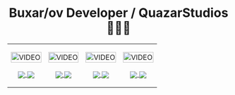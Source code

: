 <h1 align="center">Buxar/ov Developer / QuazarStudios 👨🏻‍💻</h1>

<table align="center">
<tr border="none">
  
  <!-- PROYECTO 1 -->
  <td width="25%" align="center">
    <p align="center">
      <a href="https://youtu.be/rISmdhlhOPM" title="Go to Source">
        <img align="center" width="100%" src="https://raw.githubusercontent.com/unsimpledev/unsimpledev/main/assets/smsgateway.webp" alt="VIDEO" />
      </a>
    </p>
    <p align="center">
      <a href="https://youtu.be/rISmdhlhOPM" target="blank">
        <img align="center" src="https://img.shields.io/badge/YouTube-FF0000?style=for-the-badge&logo=youtube&logoColor=white" />
      </a>
      <a href="https://github.com/unsimpledev/ProyectoSMSGateway" target="blank">
        <img align="center" src="https://img.shields.io/badge/GitHub-100000?style=for-the-badge&logo=github&logoColor=white" />
      </a>
    </p>       
  </td>

  <!-- PROYECTO 2 -->
  <td width="25%" align="center">
    <p align="center">
      <a href="https://youtu.be/fiUkA2OZQjs" title="Go to Source">
        <img align="center" width="100%" src="https://raw.githubusercontent.com/unsimpledev/unsimpledev/main/assets/notifandroid.webp" alt="VIDEO" />
      </a>
    </p>
    <p align="center">
      <a href="https://youtu.be/fiUkA2OZQjs" target="blank">
        <img align="center" src="https://img.shields.io/badge/YouTube-FF0000?style=for-the-badge&logo=youtube&logoColor=white" />
      </a>
      <a href="https://github.com/unsimpledev/ProyectoNotificaciones" target="blank">
        <img align="center" src="https://img.shields.io/badge/GitHub-100000?style=for-the-badge&logo=github&logoColor=white" />
      </a>
    </p>       
  </td>

  <!-- PROYECTO 3 -->
  <td width="25%" align="center">
    <p align="center">
      <a href="https://youtu.be/py31Y1Ku4Es" title="Go to Source">
        <img align="center" width="100%" src="https://raw.githubusercontent.com/unsimpledev/unsimpledev/main/assets/chatgptapp.webp" alt="VIDEO" />
      </a>
    </p>
    <p align="center">
      <a href="https://youtu.be/py31Y1Ku4Es" target="blank">
        <img align="center" src="https://img.shields.io/badge/YouTube-FF0000?style=for-the-badge&logo=youtube&logoColor=white" />
      </a>
      <a href="https://github.com/unsimpledev/MiChatGPT" target="blank">
        <img align="center" src="https://img.shields.io/badge/GitHub-100000?style=for-the-badge&logo=github&logoColor=white" />
      </a>
    </p>       
  </td>

  <!-- PROYECTO 4 -->
  <td width="25%" align="center">
    <p align="center">
      <a href="https://youtu.be/FbQtooM3UIs" title="Go to Source">
        <img align="center" width="100%" src="https://raw.githubusercontent.com/unsimpledev/unsimpledev/main/assets/traductorchatgpt.webp" alt="VIDEO" />
      </a>
    </p>
    <p align="center">
      <a href="https://youtu.be/FbQtooM3UIs" target="blank">
        <img align="center" src="https://img.shields.io/badge/YouTube-FF0000?style=for-the-badge&logo=youtube&logoColor=white" />
      </a>
      <a href="https://github.com/unsimpledev/MiTraductor" target="blank">
        <img align="center" src="https://img.shields.io/badge/GitHub-100000?style=for-the-badge&logo=github&logoColor=white" />
      </a>
    </p>       
  </td>

</tr>
</table>
